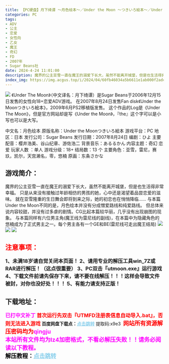 ```yaml
---
title: 【PC硬盘】月下绮谭 ～月色绘本～／Under the Moon ～つきいろ絵本～／Under the Moon ～月色绘本～／アンダー ザ ムーン／月下绮谭FD
categories: PC
tags:
- ADV
- 公主
- 恋爱
- 女性向
- 乙女
- 魔王
- 奇幻
- FD
- 2007年
- Sugar Beans社
date: 2024-4-24 11:01:00
description: 魔界的公主亚雪一直在魔王的溺爱下长大，虽然不能离开城堡，但是也生活得非常幸福。只是从来没有接触过年龄相仿的男孩的她，心中还是渴望着品尝恋爱的滋味。就在亚雪隆重的生日舞会即将到来之际，她的初恋也在悄悄降临……
index_img: https://img.acgus.top/i/2024/04/60fb46034a5b6611e1ab000f2adcc2ae.webp
---
```

![](https://img.acgus.top/i/2024/04/60fb46034a5b6611e1ab000f2adcc2ae.webp)
《Under The Moon》（中文译名：月下绮谭）是Sugar Beans于2006年12月15日发售的女性向18+恋爱ADV游戏。
在2007年8月24日发售Fan disk《Under the Moonつきいろ絵本》，2009年6月PS2移植版发售。
这个作品的Log是《Under The Moon》，但是官方网站却是写《Under the Moon》，『the』这个字可以是小写也可以是大写。

中文名：月色绘本
原版名称：Under the Moonつきいろ絵本
游戏平台：PC
地区：日本
发行公司：Sugar Beans
发行日期：2007年8月24日
编剧：ひよ
主要配音：樱井浩美、谷山纪章、游佐浩二
背景音乐：あるるかん
内容主题：奇幻 恋爱
玩家人数 ：单人
游戏分级：18+
结局数：13 个
主要角色：亚雪，雷尼，赛玖，凯尔，天宫濑名，零，悠楠
原画：东条さかな

## 游戏简介：
魔界的公主亚雪一直在魔王的溺爱下长大，虽然不能离开城堡，但是也生活得非常幸福。
只是从来没有接触过年龄相仿的男孩的她，心中还是渴望着品尝恋爱的滋味。
就在亚雪隆重的生日舞会即将到来之际，她的初恋也在悄悄降临……
与本篇Under the Moon不同的是，月色绘本并没有分成憎爱路线和纯爱路线。
但总体来说内容较甜，并没有过多虐的剧情。CG比起本篇较华丽，几乎没有出现崩图的现象。
与本篇同样有六位男主角(魔王线为雷尼线的副线)，在本篇中为隐藏角色的悠楠成为了正式男主之一。每个男主各有一个GE和BE(雷尼线可走出魔王结局)
![](https://img.acgus.top/i/2024/04/2f6ea13e3d430369a88ba99125ac02d0.webp)
![](https://img.acgus.top/i/2024/04/0d165927e856903aeee3a7043a26537b.webp)
![](https://img.acgus.top/i/2024/04/48de92ce9608cf2a25c285d889e38f6b.webp)





## <font color=#FF0000 >注意事项：</font>
<font size=3><b>1、未满18岁请自觉关闭本页面！
2、请用专业的解压工具win_7Z或RAR进行解压！（这点很重要）
3、PC双击『utmoon.exe』运行游戏
4、下载文件前请先保存下来，请不要在线解压！！！这样会导致文件被封，对你也没好处！！！
5、有能力请支持正版！</b></font>

## 下载地址：
<font color=#FF00FF size=3>**已打中文补丁**</font>
<font color=#FF0000 size=3>**首次运行先双击『UTMFD注册表信息自动导入.bat』，否则无法进入游戏**</font>
<b>百度网盘下载点：</b><a href="https://pan.baidu.com/s/1ezTi20-VEahAedVL5LwuKg?pwd=x9e3" style="color: #87CEEB;"><b>点击跳转</b></a> 提取码:x9e3
<a style="padding: 0" href="https://post.qingju.org/AD/"><img style="max-width:100%" src="https://img.acgus.top/i/2024/07/478f689b8021d8d499ab43d21acf137a.gif" alt=""></a>
<b><font color=#FF0000 size=4>网站所有资源解压密码均为</b></font><b><font color=#FF00FF size=4>qingju</font><font color=#FF0000 ></font></b><br><b><font color=#FF00FF size=4>本站所有文件均为lz4加密格式，不看必解压失败！！请务必阅读以下教程。</b></font><br><b><font color=#000 size=4>解压教程：</b><a href="https://post.qingju.org/tutorial/000/" style="color: #87CEEB;"><b>点击跳转</b></a>
